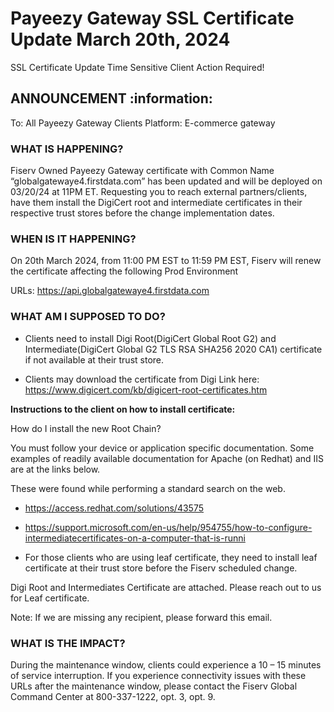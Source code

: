# Payeezy Gateway SSL Certificate Update March 20th, 2024

SSL Certificate Update
Time Sensitive Client Action Required!

<!--theme:info-->
## ANNOUNCEMENT :information:

To: All Payeezy Gateway Clients
Platform: E-commerce gateway

### WHAT IS HAPPENING?

Fiserv Owned Payeezy Gateway certificate with Common Name “globalgatewaye4.firstdata.com” has been updated and will be deployed on 03/20/24 at 11PM ET. Requesting you to reach external partners/clients, have them install the DigiCert root and intermediate certificates in their respective trust stores before the change implementation dates.

### WHEN IS IT HAPPENING?

On 20th March 2024, from 11:00 PM EST to 11:59 PM EST, Fiserv will renew the certificate affecting the following Prod Environment

URLs: <https://api.globalgatewaye4.firstdata.com>

### WHAT AM I SUPPOSED TO DO?

- Clients need to install Digi Root(DigiCert Global Root G2) and Intermediate(DigiCert Global G2 TLS RSA SHA256 2020 CA1) certificate if not available at their trust store.

- Clients may download the certificate from Digi Link here: <https://www.digicert.com/kb/digicert-root-certificates.htm>

**Instructions to the client on how to install certificate:**

How do I install the new Root Chain?

You must follow your device or application specific documentation.
Some examples of readily available documentation for Apache (on Redhat) and IIS are at the links below.

These were found while performing a standard search on the web.

- <https://access.redhat.com/solutions/43575>

- <https://support.microsoft.com/en-us/help/954755/how-to-configure-intermediatecertificates-on-a-computer-that-is-runni>

- For those clients who are using leaf certificate, they need to install leaf certificate at their trust store before the Fiserv scheduled change.

Digi Root and Intermediates Certificate are attached. Please reach out to us for Leaf certificate.
  
Note: If we are missing any recipient, please forward this email.

### WHAT IS THE IMPACT?

During the maintenance window, clients could experience a 10 – 15 minutes of service interruption. If you experience connectivity issues with these URLs after the maintenance window, please contact the Fiserv Global Command Center at 800-337-1222, opt. 3, opt. 9.
